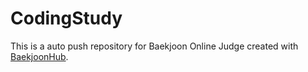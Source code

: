 # CodingStudy
This is a auto push repository for Baekjoon Online Judge created with [BaekjoonHub](https://github.com/BaekjoonHub/BaekjoonHub).
